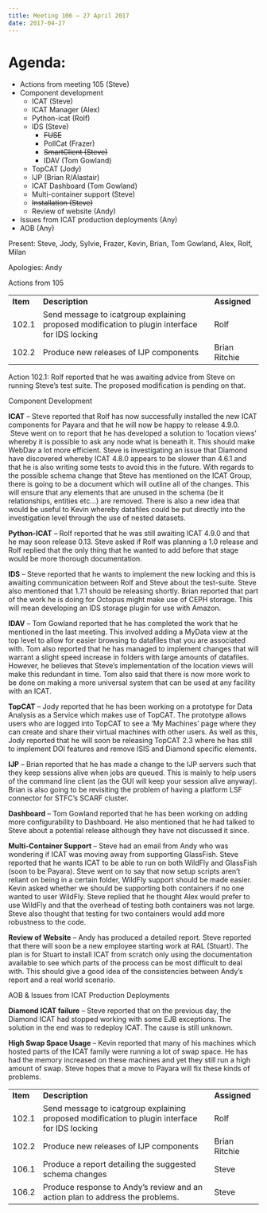 ```yaml
---
title: Meeting 106 – 27 April 2017
date: 2017-04-27
---
```


# Agenda:

  - Actions from meeting 105 (Steve)
  - Component development
      - ICAT (Steve)
      - ICAT Manager (Alex)
      - Python-icat (Rolf)
      - IDS (Steve)
          - ~~FUSE~~
          - PollCat (Frazer)
          - ~~SmartClient (Steve)~~
          - IDAV (Tom Gowland)
      - TopCAT (Jody)
      - IJP (Brian R/Alastair)
      - ICAT Dashboard (Tom Gowland)
      - Multi-container support (Steve)
      - ~~Installation (Steve)~~
      - Review of website (Andy)
  - Issues from ICAT production deployments (Any)
  - AOB (Any)

Present: Steve, Jody, Sylvie, Frazer, Kevin, Brian, Tom Gowland, Alex,
Rolf, Milan

Apologies: Andy

Actions from
105

|          |                                                                                                |               |
| -------- | ---------------------------------------------------------------------------------------------- | ------------- |
| **Item** | **Description**                                                                                | **Assigned**  |
| 102.1    | Send message to icatgroup explaining proposed modification to plugin interface for IDS locking | Rolf          |
| 102.2    | Produce new releases of IJP components                                                         | Brian Ritchie |

Action 102.1: Rolf reported that he was awaiting advice from Steve on
running Steve’s test suite. The proposed modification is pending on
that.

Component Development

**ICAT** – Steve reported that Rolf has now successfully installed the
new ICAT components for Payara and that he will now be happy to release
4.9.0.  Steve went on to report that he has developed a solution to
‘location views’ whereby it is possible to ask any node what is
beneath it. This should make WebDav a lot more efficient. Steve is
investigating an issue that Diamond have discovered whereby ICAT 4.8.0
appears to be slower than 4.6.1 and that he is also writing some tests
to avoid this in the future. With regards to the possible schema change
that Steve has mentioned on the ICAT Group, there is going to be a
document which will outline all of the changes. This will ensure that
any elements that are unused in the schema (be it relationships,
entities etc…) are removed. There is also a new idea that would be
useful to Kevin whereby datafiles could be put directly into the
investigation level through the use of nested datasets.

**Python-ICAT** – Rolf reported that he was still awaiting ICAT 4.9.0
and that he may soon release 0.13. Steve asked if Rolf was planning a
1.0 release and Rolf replied that the only thing that he wanted to add
before that stage would be more thorough documentation.

**IDS** – Steve reported that he wants to implement the new locking and
this is awaiting communication between Rolf and Steve about the
test-suite. Steve also mentioned that 1.7.1 should be releasing shortly.
Brian reported that part of the work he is doing for Octopus might make
use of CEPH storage. This will mean developing an IDS storage plugin for
use with Amazon.

**IDAV** – Tom Gowland reported that he has completed the work that he
mentioned in the last meeting. This involved adding a MyData view at the
top level to allow for easier browsing to datafiles that you are
associated with. Tom also reported that he has managed to implement
changes that will warrant a slight speed increase in folders with large
amounts of datafiles. However, he believes that Steve’s implementation
of the location views will make this redundant in time. Tom also said
that there is now more work to be done on making a more universal system
that can be used at any facility with an ICAT.

**TopCAT** – Jody reported that he has been working on a prototype for
Data Analysis as a Service which makes use of TopCAT. The prototype
allows users who are logged into TopCAT to see a ‘My Machines’ page
where they can create and share their virtual machines with other users.
As well as this, Jody reported that he will soon be releasing TopCAT 2.3
where he has still to implement DOI features and remove ISIS and Diamond
specific elements.

**IJP** – Brian reported that he has made a change to the IJP servers
such that they keep sessions alive when jobs are queued. This is mainly
to help users of the command line client (as the GUI will keep your
session alive anyway). Brian is also going to be revisiting the problem
of having a platform LSF connector for STFC’s SCARF cluster.

**Dashboard** – Tom Gowland reported that he has been working on adding
more configurability to Dashboard. He also mentioned that he had talked
to Steve about a potential release although they have not discussed it
since.

**Multi-Container Support** – Steve had an email from Andy who was
wondering if ICAT was moving away from supporting GlassFish. Steve
reported that he wants ICAT to be able to run on both WildFly and
GlassFish (soon to be Payara). Steve went on to say that now setup
scripts aren’t reliant on being in a certain folder, WildFly support
should be made easier. Kevin asked whether we should be supporting both
containers if no one wanted to user WildFly. Steve replied that he
thought Alex would prefer to use WildFly and that the overhead of
testing both containers was not large. Steve also thought that testing
for two containers would add more robustness to the code.

**Review of Website** – Andy has produced a detailed report. Steve
reported that there will soon be a new employee starting work at RAL
(Stuart). The plan is for Stuart to install ICAT from scratch only using
the documentation available to see which parts of the process can be
most difficult to deal with. This should give a good idea of the
consistencies between Andy’s report and a real world scenario.

AOB & Issues from ICAT Production Deployments

**Diamond ICAT failure** – Steve reported that on the previous day, the
Diamond ICAT had stopped working with some EJB exceptions. The solution
in the end was to redeploy ICAT. The cause is still unknown.

**High Swap Space Usage** – Kevin reported that many of his machines
which hosted parts of the ICAT family were running a lot of swap space.
He has had the memory increased on these machines and yet they still run
a high amount of swap. Steve hopes that a move to Payara will fix these
kinds of
problems.

|          |                                                                                                |               |
| -------- | ---------------------------------------------------------------------------------------------- | ------------- |
| **Item** | **Description**                                                                                | **Assigned**  |
| 102.1    | Send message to icatgroup explaining proposed modification to plugin interface for IDS locking | Rolf          |
| 102.2    | Produce new releases of IJP components                                                         | Brian Ritchie |
| 106.1    | Produce a report detailing the suggested schema changes                                        | Steve         |
| 106.2    | Produce response to Andy’s review and an action plan to address the problems.                  | Steve         |
